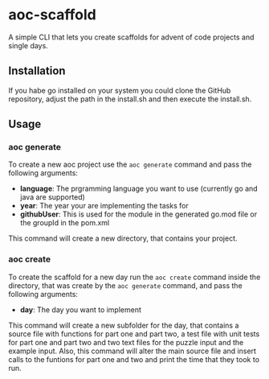 # aoc-scaffold
A simple CLI that lets you create scaffolds for advent of code projects and single days.

## Installation

If you habe go installed on your system you could clone the GitHub repository, adjust the path in the install.sh and then execute the install.sh.

## Usage

### aoc generate

To create a new aoc project use the `aoc generate` command and pass the following arguments:
* **language**: The prgramming language you want to use (currently go and java are supported)
* **year**: The year your are implementing the tasks for
* **githubUser**: This is used for the module in the generated go.mod file or the groupId in the pom.xml

This command will create a new directory, that contains your project.

### aoc create

To create the scaffold for a new day run the `aoc create` command inside the directory, that was create by the `aoc generate` command, and pass the following arguments:
* **day**: The day you want to implement

This command will create a new subfolder for the day, that contains a source file with functions for part one and part two, a test file with unit tests for part one and part two and two text files for the puzzle input and the example input. Also, this command will alter the main source file and insert calls to the funtions for part one and two and print the time that they took to run.

